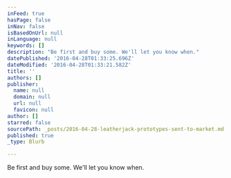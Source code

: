 ```yaml
---
inFeed: true
hasPage: false
inNav: false
isBasedOnUrl: null
inLanguage: null
keywords: []
description: "Be first and buy some. We'll let you know when."
datePublished: '2016-04-28T01:33:25.696Z'
dateModified: '2016-04-28T01:33:21.582Z'
title: ''
authors: []
publisher:
  name: null
  domain: null
  url: null
  favicon: null
author: []
starred: false
sourcePath: _posts/2016-04-28-leatherjack-prototypes-sent-to-market.md
published: true
_type: Blurb

---
```

Be first and buy some. We'll let you know when.